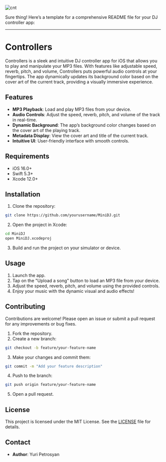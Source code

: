 ![cnt](https://github.com/yuripetrosyan/Controllers/assets/73176415/f60607c2-7a1b-4df3-b6af-6c6f3988f478)


Sure thing! Here’s a template for a comprehensive README file for your DJ controller app:

---

# Controllers

Controllers is a sleek and intuitive DJ controller app for iOS that allows you to play and manipulate your MP3 files. With features like adjustable speed, reverb, pitch, and volume, Controllers puts powerful audio controls at your fingertips. The app dynamically updates its background color based on the cover art of the current track, providing a visually immersive experience.

## Features

- **MP3 Playback**: Load and play MP3 files from your device.
- **Audio Controls**: Adjust the speed, reverb, pitch, and volume of the track in real-time.
- **Dynamic Background**: The app’s background color changes based on the cover art of the playing track.
- **Metadata Display**: View the cover art and title of the current track.
- **Intuitive UI**: User-friendly interface with smooth controls.


## Requirements

- iOS 16.0+
- Swift 5.3+
- Xcode 12.0+

## Installation

1. Clone the repository:

```sh
git clone https://github.com/yourusername/MiniDJ.git
```

2. Open the project in Xcode:

```sh
cd MiniDJ
open MiniDJ.xcodeproj
```

3. Build and run the project on your simulator or device.

## Usage

1. Launch the app.
2. Tap on the "Upload a song" button to load an MP3 file from your device.
3. Adjust the speed, reverb, pitch, and volume using the provided controls.
4. Enjoy your music with the dynamic visual and audio effects!

## Contributing

Contributions are welcome! Please open an issue or submit a pull request for any improvements or bug fixes.

1. Fork the repository.
2. Create a new branch:

```sh
git checkout -b feature/your-feature-name
```

3. Make your changes and commit them:

```sh
git commit -m "Add your feature description"
```

4. Push to the branch:

```sh
git push origin feature/your-feature-name
```

5. Open a pull request.

## License

This project is licensed under the MIT License. See the [LICENSE](LICENSE) file for details.

## Contact

- **Author**: Yuri Petrosyan

